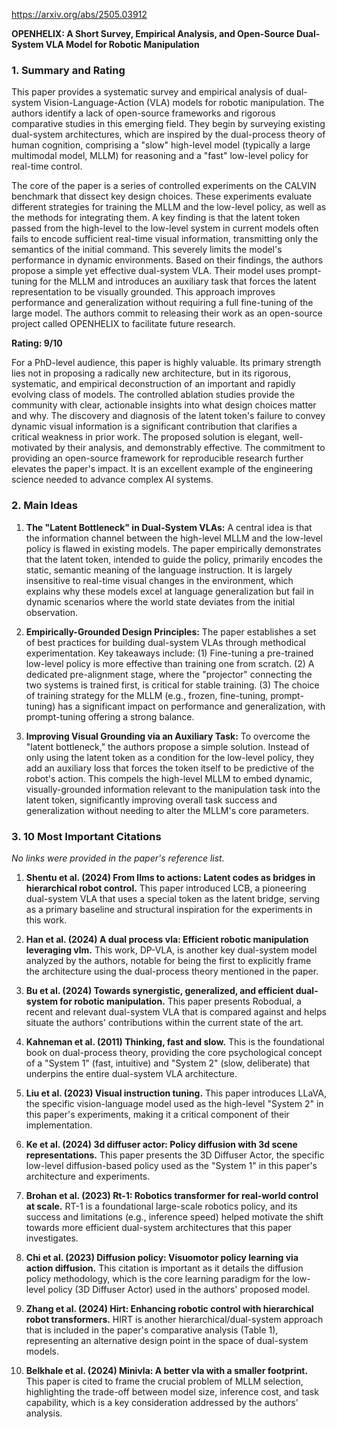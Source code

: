 https://arxiv.org/abs/2505.03912

**OPENHELIX: A Short Survey, Empirical Analysis, and Open-Source Dual-System VLA Model for Robotic Manipulation**

### 1. Summary and Rating

This paper provides a systematic survey and empirical analysis of dual-system Vision-Language-Action (VLA) models for robotic manipulation. The authors identify a lack of open-source frameworks and rigorous comparative studies in this emerging field. They begin by surveying existing dual-system architectures, which are inspired by the dual-process theory of human cognition, comprising a "slow" high-level model (typically a large multimodal model, MLLM) for reasoning and a "fast" low-level policy for real-time control.

The core of the paper is a series of controlled experiments on the CALVIN benchmark that dissect key design choices. These experiments evaluate different strategies for training the MLLM and the low-level policy, as well as the methods for integrating them. A key finding is that the latent token passed from the high-level to the low-level system in current models often fails to encode sufficient real-time visual information, transmitting only the semantics of the initial command. This severely limits the model's performance in dynamic environments. Based on their findings, the authors propose a simple yet effective dual-system VLA. Their model uses prompt-tuning for the MLLM and introduces an auxiliary task that forces the latent representation to be visually grounded. This approach improves performance and generalization without requiring a full fine-tuning of the large model. The authors commit to releasing their work as an open-source project called OPENHELIX to facilitate future research.

**Rating: 9/10**

For a PhD-level audience, this paper is highly valuable. Its primary strength lies not in proposing a radically new architecture, but in its rigorous, systematic, and empirical deconstruction of an important and rapidly evolving class of models. The controlled ablation studies provide the community with clear, actionable insights into what design choices matter and why. The discovery and diagnosis of the latent token's failure to convey dynamic visual information is a significant contribution that clarifies a critical weakness in prior work. The proposed solution is elegant, well-motivated by their analysis, and demonstrably effective. The commitment to providing an open-source framework for reproducible research further elevates the paper's impact. It is an excellent example of the engineering science needed to advance complex AI systems.

### 2. Main Ideas

1.  **The "Latent Bottleneck" in Dual-System VLAs:** A central idea is that the information channel between the high-level MLLM and the low-level policy is flawed in existing models. The paper empirically demonstrates that the latent token, intended to guide the policy, primarily encodes the static, semantic meaning of the language instruction. It is largely insensitive to real-time visual changes in the environment, which explains why these models excel at language generalization but fail in dynamic scenarios where the world state deviates from the initial observation.

2.  **Empirically-Grounded Design Principles:** The paper establishes a set of best practices for building dual-system VLAs through methodical experimentation. Key takeaways include: (1) Fine-tuning a pre-trained low-level policy is more effective than training one from scratch. (2) A dedicated pre-alignment stage, where the "projector" connecting the two systems is trained first, is critical for stable training. (3) The choice of training strategy for the MLLM (e.g., frozen, fine-tuning, prompt-tuning) has a significant impact on performance and generalization, with prompt-tuning offering a strong balance.

3.  **Improving Visual Grounding via an Auxiliary Task:** To overcome the "latent bottleneck," the authors propose a simple solution. Instead of only using the latent token as a condition for the low-level policy, they add an auxiliary loss that forces the token itself to be predictive of the robot's action. This compels the high-level MLLM to embed dynamic, visually-grounded information relevant to the manipulation task into the latent token, significantly improving overall task success and generalization without needing to alter the MLLM's core parameters.

### 3. 10 Most Important Citations

*No links were provided in the paper's reference list.*

1.  **Shentu et al. (2024) From llms to actions: Latent codes as bridges in hierarchical robot control.** This paper introduced LCB, a pioneering dual-system VLA that uses a special <ACT> token as the latent bridge, serving as a primary baseline and structural inspiration for the experiments in this work.

2.  **Han et al. (2024) A dual process vla: Efficient robotic manipulation leveraging vlm.** This work, DP-VLA, is another key dual-system model analyzed by the authors, notable for being the first to explicitly frame the architecture using the dual-process theory mentioned in the paper.

3.  **Bu et al. (2024) Towards synergistic, generalized, and efficient dual-system for robotic manipulation.** This paper presents Robodual, a recent and relevant dual-system VLA that is compared against and helps situate the authors' contributions within the current state of the art.

4.  **Kahneman et al. (2011) Thinking, fast and slow.** This is the foundational book on dual-process theory, providing the core psychological concept of a "System 1" (fast, intuitive) and "System 2" (slow, deliberate) that underpins the entire dual-system VLA architecture.

5.  **Liu et al. (2023) Visual instruction tuning.** This paper introduces LLaVA, the specific vision-language model used as the high-level "System 2" in this paper's experiments, making it a critical component of their implementation.

6.  **Ke et al. (2024) 3d diffuser actor: Policy diffusion with 3d scene representations.** This paper presents the 3D Diffuser Actor, the specific low-level diffusion-based policy used as the "System 1" in this paper's architecture and experiments.

7.  **Brohan et al. (2023) Rt-1: Robotics transformer for real-world control at scale.** RT-1 is a foundational large-scale robotics policy, and its success and limitations (e.g., inference speed) helped motivate the shift towards more efficient dual-system architectures that this paper investigates.

8.  **Chi et al. (2023) Diffusion policy: Visuomotor policy learning via action diffusion.** This citation is important as it details the diffusion policy methodology, which is the core learning paradigm for the low-level policy (3D Diffuser Actor) used in the authors' proposed model.

9.  **Zhang et al. (2024) Hirt: Enhancing robotic control with hierarchical robot transformers.** HIRT is another hierarchical/dual-system approach that is included in the paper's comparative analysis (Table 1), representing an alternative design point in the space of dual-system models.

10. **Belkhale et al. (2024) Minivla: A better vla with a smaller footprint.** This paper is cited to frame the crucial problem of MLLM selection, highlighting the trade-off between model size, inference cost, and task capability, which is a key consideration addressed by the authors' analysis.
